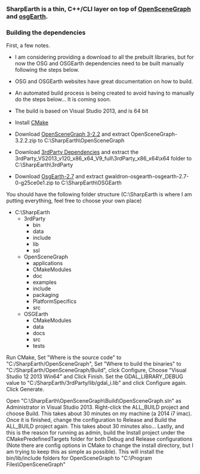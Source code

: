 ### SharpEarth is a thin, C++/CLI layer on top of [OpenSceneGraph](https://github.com/openscenegraph/osg) and [osgEarth](https://github.com/gwaldron/osgearth).  

### Building the dependencies
First, a few notes.
* I am considering providing a download to all the prebuilt libraries, but for now the OSG and OSGEarth dependencies need to be built manually following the steps below.  
* OSG and OSGEarth websites have great documentation on how to build.
* An automated build process is being created to avoid having to manually do the steps below... It is coming soon.
* The build is based on Visual Studio 2013, and is 64 bit

* Install [CMake](http://www.cmake.org/www.cmake.org/download)
* Download [OpenSceneGraph 3-2.2](http://trac.openscenegraph.org/downloads/developer_releases/OpenSceneGraph-3.2.2.zip) and extract OpenSceneGraph-3.2.2.zip to C:\SharpEarth\OpenSceneGraph
* Download [3rdParty Dependencies](http://download.osgvisual.org/3rdParty_VS2013_v120_x86_x64_V9_full.7z) and extract the 3rdParty_VS2013_v120_x86_x64_V9_full\3rdParty_x86_x64\x64 folder to C:\SharpEarth\3rdParty
* Download [OsgEarth-2.7](https://github.com/gwaldron/osgearth/zipball/osgearth-2.7) and extract gwaldron-osgearth-osgearth-2.7-0-g25ce0e1.zip to C:\SharpEarth\OSGEarth

You should have the following folder structure (C:\SharpEarth is where I am putting everything, feel free to choose your own place)
* C:\SharpEarth
    * 3rdParty
        * bin
        * data
        * include
        * lib
        * ssl
    * OpenSceneGraph
        * applications
        * CMakeModules
        * doc
        * examples
        * include
        * packaging
        * PlatformSpecifics
        * src
    * OSGEarth
        * CMakeModules
        * data
        * docs
        * src
        * tests

Run CMake, Set "Where is the source code" to "C:/SharpEarth/OpenSceneGraph", Set "Where to build the binaries" to "C:/SharpEarth/OpenSceneGraph/Build", click Configure, Choose "Visual Studio 12 2013 Win64" and Click Finish.  Set the GDAL_LIBRARY_DEBUG value to "C:/SharpEarth/3rdParty/lib/gdal_i.lib" and click Configure again.  Click Generate.

Open "C:\SharpEarth\OpenSceneGraph\Build\OpenSceneGraph.sln" as Administrator in Visual Studio 2013.  Right-click the ALL_BUILD project and choose Build.  This takes about 30 minutes on my machine (a 2014 i7 imac).  Once it is finished, change the configuration to Release and Build the ALL_BUILD project again.  This takes about 30 minutes also...  Lastly, and this is the reason for running as admin, build the Install project under the CMakePredefinedTargets folder for both Debug and Release configurations (Note there are config options in CMake to change the install directory, but I am trying to keep this as simple as possible).  This will install the bin/lib/include folders for OpenSceneGraph to "C:\Program Files\OpenSceneGraph"
